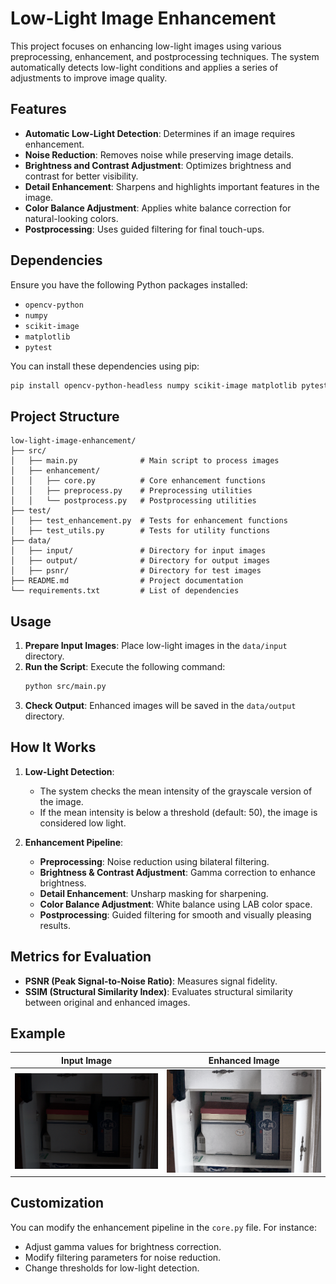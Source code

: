 # Low-Light Image Enhancement

This project focuses on enhancing low-light images using various preprocessing,
enhancement, and postprocessing techniques. The system automatically detects
low-light conditions and applies a series of adjustments to improve image
quality.

## Features

- **Automatic Low-Light Detection**: Determines if an image requires
  enhancement.
- **Noise Reduction**: Removes noise while preserving image details.
- **Brightness and Contrast Adjustment**: Optimizes brightness and contrast for
  better visibility.
- **Detail Enhancement**: Sharpens and highlights important features in the
  image.
- **Color Balance Adjustment**: Applies white balance correction for
  natural-looking colors.
- **Postprocessing**: Uses guided filtering for final touch-ups.

## Dependencies

Ensure you have the following Python packages installed:

- `opencv-python`
- `numpy`
- `scikit-image`
- `matplotlib`
- `pytest`

You can install these dependencies using pip:

```bash
pip install opencv-python-headless numpy scikit-image matplotlib pytest
```

## Project Structure

```
low-light-image-enhancement/
├── src/
│   ├── main.py              # Main script to process images
│   ├── enhancement/
│   │   ├── core.py          # Core enhancement functions
│   │   ├── preprocess.py    # Preprocessing utilities
│   │   └── postprocess.py   # Postprocessing utilities
├── test/
│   ├── test_enhancement.py  # Tests for enhancement functions
│   ├── test_utils.py        # Tests for utility functions
├── data/
│   ├── input/               # Directory for input images
│   ├── output/              # Directory for output images
│   ├── psnr/                # Directory for test images
├── README.md                # Project documentation
└── requirements.txt         # List of dependencies
```

## Usage

1. **Prepare Input Images**: Place low-light images in the `data/input`
   directory.
2. **Run the Script**: Execute the following command:
   ```bash
   python src/main.py
   ```
3. **Check Output**: Enhanced images will be saved in the `data/output`
   directory.

## How It Works

1. **Low-Light Detection**:

   - The system checks the mean intensity of the grayscale version of the image.
   - If the mean intensity is below a threshold (default: 50), the image is
     considered low light.

2. **Enhancement Pipeline**:
   - **Preprocessing**: Noise reduction using bilateral filtering.
   - **Brightness & Contrast Adjustment**: Gamma correction to enhance
     brightness.
   - **Detail Enhancement**: Unsharp masking for sharpening.
   - **Color Balance Adjustment**: White balance using LAB color space.
   - **Postprocessing**: Guided filtering for smooth and visually pleasing
     results.

## Metrics for Evaluation

- **PSNR (Peak Signal-to-Noise Ratio)**: Measures signal fidelity.
- **SSIM (Structural Similarity Index)**: Evaluates structural similarity
  between original and enhanced images.

## Example

| Input Image                      | Enhanced Image                       |
| -------------------------------- | ------------------------------------ |
| ![Input Image](data/input/54.png) | ![Enhanced Image](data/output/54.png) |

## Customization

You can modify the enhancement pipeline in the `core.py` file. For instance:

- Adjust gamma values for brightness correction.
- Modify filtering parameters for noise reduction.
- Change thresholds for low-light detection.
